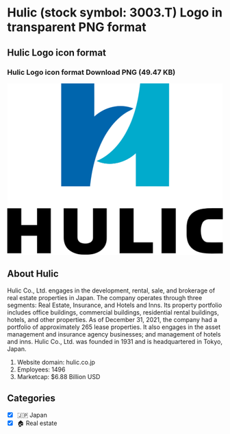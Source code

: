 # Hulic (stock symbol: 3003.T) Logo in transparent PNG format

## Hulic Logo icon format

### Hulic Logo icon format Download PNG (49.47 KB)

![Hulic Logo icon format Download PNG (49.47 KB)](/img/orig/3003.T-f19b078f.png)

## About Hulic

Hulic Co., Ltd. engages in the development, rental, sale, and brokerage of real estate properties in Japan. The company operates through three segments: Real Estate, Insurance, and Hotels and Inns. Its property portfolio includes office buildings, commercial buildings, residential rental buildings, hotels, and other properties. As of December 31, 2021, the company had a portfolio of approximately 265 lease properties. It also engages in the asset management and insurance agency businesses; and management of hotels and inns. Hulic Co., Ltd. was founded in 1931 and is headquartered in Tokyo, Japan.

1. Website domain: hulic.co.jp
2. Employees: 1496
3. Marketcap: $6.88 Billion USD


## Categories
- [x] 🇯🇵 Japan
- [x] 🏠 Real estate
